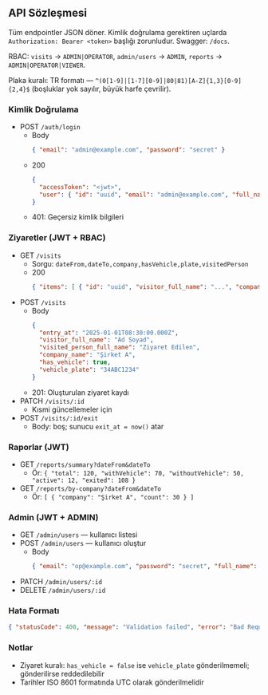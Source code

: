 ## API Sözleşmesi

Tüm endpointler JSON döner. Kimlik doğrulama gerektiren uçlarda `Authorization: Bearer <token>` başlığı zorunludur. Swagger: `/docs`.

RBAC: `visits` → `ADMIN|OPERATOR`, `admin/users` → `ADMIN`, `reports` → `ADMIN|OPERATOR|VIEWER`.

Plaka kuralı: TR formatı — `^(0[1-9]|[1-7][0-9]|80|81)[A-Z]{1,3}[0-9]{2,4}$` (boşluklar yok sayılır, büyük harfe çevrilir).

### Kimlik Doğrulama
- POST `/auth/login`
  - Body
    ```json
    { "email": "admin@example.com", "password": "secret" }
    ```
  - 200
    ```json
    {
      "accessToken": "<jwt>",
      "user": { "id": "uuid", "email": "admin@example.com", "full_name": "Admin", "role": "ADMIN" }
    }
    ```
  - 401: Geçersiz kimlik bilgileri

### Ziyaretler (JWT + RBAC)
- GET `/visits`
  - Sorgu: `dateFrom,dateTo,company,hasVehicle,plate,visitedPerson`
  - 200
    ```json
    { "items": [ { "id": "uuid", "visitor_full_name": "...", "company_name": "...", "entry_at": "2025-01-01T08:30:00Z", "exit_at": null, "has_vehicle": true, "vehicle_plate": "34ABC123" } ], "total": 1 }
    ```
- POST `/visits`
  - Body
    ```json
    {
      "entry_at": "2025-01-01T08:30:00.000Z",
      "visitor_full_name": "Ad Soyad",
      "visited_person_full_name": "Ziyaret Edilen",
      "company_name": "Şirket A",
      "has_vehicle": true,
      "vehicle_plate": "34ABC1234"
    }
    ```
  - 201: Oluşturulan ziyaret kaydı
- PATCH `/visits/:id`
  - Kısmi güncellemeler için
- POST `/visits/:id/exit`
  - Body: boş; sunucu `exit_at = now()` atar

### Raporlar (JWT)
- GET `/reports/summary?dateFrom&dateTo`
  - Ör: `{ "total": 120, "withVehicle": 70, "withoutVehicle": 50, "active": 12, "exited": 108 }`
- GET `/reports/by-company?dateFrom&dateTo`
  - Ör: `[ { "company": "Şirket A", "count": 30 } ]`

### Admin (JWT + ADMIN)
- GET `/admin/users` — kullanıcı listesi
- POST `/admin/users` — kullanıcı oluştur
  - Body
    ```json
    { "email": "op@example.com", "password": "secret", "full_name": "Operatör", "role": "OPERATOR" }
    ```
- PATCH `/admin/users/:id`
- DELETE `/admin/users/:id`

### Hata Formatı
```json
{ "statusCode": 400, "message": "Validation failed", "error": "Bad Request" }
```

### Notlar
- Ziyaret kuralı: `has_vehicle = false` ise `vehicle_plate` gönderilmemeli; gönderilirse reddedilebilir
- Tarihler ISO 8601 formatında UTC olarak gönderilmelidir
